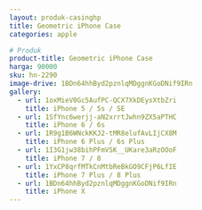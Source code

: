 ```yaml
---
layout: produk-casinghp
title: Geometric iPhone Case
categories: apple

# Produk
product-title: Geometric iPhone Case
harga: 90000
sku: hn-2290
image-drive: 1BDn64hhByd2pznlqMDggnKGoDNif9IRn
gallery:
  - url: 1oxMieV0Gc5AufPC-QCX7XkDEysXtbZri
    title: iPhone 5 / 5s / SE
  - url: 1SfYnc6werjj-aN2xrrtJwhn9ZX5aPTHC
    title: iPhone 6 / 6s
  - url: 1R9g1B6WNckKKJ2-tMR8elufAvLIjCX8M
    title: iPhone 6 Plus / 6s Plus
  - url: 1I3G1jw38bihPFmVSK__UKare3aRzOOoF
    title: iPhone 7 / 8
  - url: 1YxCP8qrfMTkCnMtbReBkGO9CFjP6LfIE
    title: iPhone 7 Plus / 8 Plus
  - url: 1BDn64hhByd2pznlqMDggnKGoDNif9IRn
    title: iPhone X
---
```

